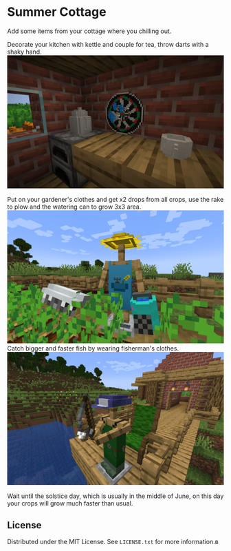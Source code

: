 # Summer Cottage

Add some items from your cottage where you chilling out.

Decorate your kitchen with kettle and couple for tea, throw darts with a shaky hand.
![Kitchen](https://github.com/GalievDev/summer-cottage/blob/1.21/assets/kitchen.png?raw=true)

Put on your gardener's clothes and get x2 drops from all crops, use the rake to plow and the watering can to grow 3x3 area.
![Gardener](https://github.com/GalievDev/summer-cottage/blob/1.21/assets/gardener.png?raw=true)
Catch bigger and faster fish by wearing fisherman's clothes.
![Fisherman](https://github.com/GalievDev/summer-cottage/blob/1.21/assets/fisherman.png?raw=true)

Wait until the solstice day, which is usually in the middle of June, on this day your crops will grow much faster than usual.

## License

Distributed under the MIT License. See `LICENSE.txt` for more information.в